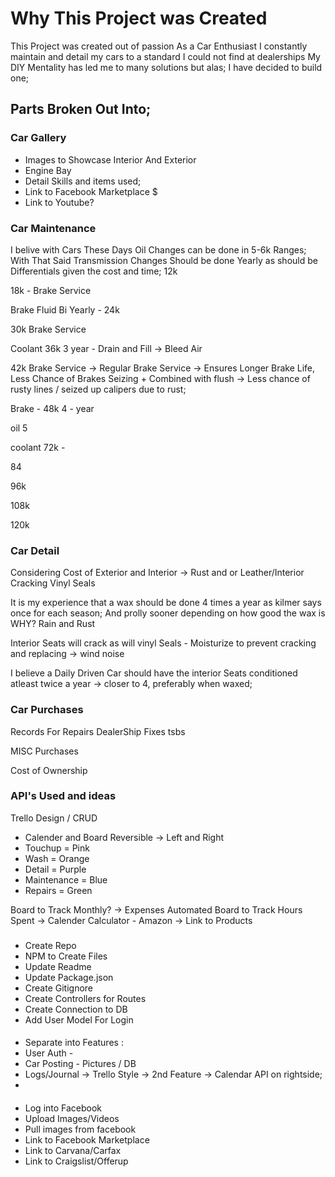 # Why This Project was Created

This Project was created out of passion
As a Car Enthusiast I constantly maintain and detail my cars to a standard I could not find at dealerships
My DIY Mentality has led me to many solutions but alas;
I have decided to build one;

## Parts Broken Out Into;

### Car Gallery 

- Images to Showcase Interior And Exterior
- Engine Bay
- Detail Skills and items used;
- Link to Facebook Marketplace $ 
- Link to Youtube?

### Car Maintenance
I belive with Cars These Days Oil Changes can be done in 5-6k Ranges;
With That Said
Transmission Changes Should be done Yearly as should be Differentials given the cost and time; 12k

18k - Brake Service

Brake Fluid Bi Yearly - 24k

30k Brake Service

Coolant 36k 3 year - Drain and Fill -> Bleed Air

42k Brake Service -> Regular Brake Service -> Ensures Longer Brake Life, Less Chance of Brakes Seizing + Combined with flush -> Less chance of rusty lines / seized up calipers due to rust;

Brake - 48k 4 - year

oil 5

coolant 72k - 

84 

96k

108k

120k


### Car Detail

Considering Cost of Exterior and Interior -> 
Rust and or Leather/Interior Cracking
Vinyl Seals

It is my experience that a wax should be done 4 times a year as kilmer says once for each season;
And prolly sooner depending on how good the wax is 
WHY?  Rain and Rust

Interior Seats will crack as will vinyl
Seals - Moisturize to prevent cracking and replacing -> wind noise

I believe a Daily Driven Car should have the interior Seats conditioned atleast twice a year -> closer to 4, preferably when waxed;



### Car Purchases
Records For Repairs
DealerShip Fixes tsbs

MISC Purchases

Cost of Ownership

### API's Used and ideas

Trello Design / CRUD
- Calender and Board Reversible -> Left and Right
- Touchup = Pink
- Wash = Orange
- Detail = Purple
- Maintenance = Blue
- Repairs = Green

Board to Track Monthly? -> Expenses Automated
Board to Track Hours Spent ->
Calender
Calculator - 
Amazon -> Link to Products 




### 
- Create Repo
- NPM to Create Files
- Update Readme
- Update Package.json
- Create Gitignore
- Create Controllers for Routes
- Create Connection to DB
- Add User Model For Login



####
- Separate into Features :
- User Auth - 
- Car Posting - Pictures / DB 
- Logs/Journal -> Trello Style -> 2nd Feature -> Calendar API on rightside;
- 

####
- Log into Facebook
- Upload Images/Videos
- Pull images from facebook
- Link to Facebook Marketplace
- Link to Carvana/Carfax
- Link to Craigslist/Offerup